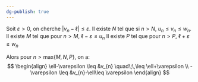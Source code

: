 ```yaml
---
dg-publish: true
---
```



Soit $\varepsilon> 0$, on cherche $\left| v_{n}-\ell \right|\leq\varepsilon$.
Il existe $N$ tel que si $n>N$, $u_{n} \leq v_{n} \leq w_{n}$.
Il existe $M$ tel que pour $n>M$, $\ell-\varepsilon \leq u_{n}$
Il existe $P$ tel que pour $n>P$, $\ell+\varepsilon \geq w_{n}$

Alors pour $n > \text{max}\{ M, N, P \}$, on a:
$$
\begin{align}
\ell-\varepsilon \leq &v_{n} \quad\;\,\leq \ell+\varepsilon  \\
-\varepsilon \leq &v_{n}-\ell\leq \varepsilon
\end{align}
$$

